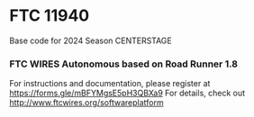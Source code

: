 # FTC 11940
Base code for 2024 Season CENTERSTAGE

### FTC WIRES Autonomous based on Road Runner 1.8
For instructions and documentation, please register at https://forms.gle/mBFYMgsE5pH3QBXa9
For details, check out http://www.ftcwires.org/softwareplatform


